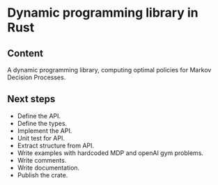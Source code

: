 # Dynamic programming library in Rust

## Content

A dynamic programming library, computing optimal policies for Markov Decision Processes.

## Next steps

* Define the API.
* Define the types.
* Implement the API.
* Unit test for API.
* Extract structure from API.
* Write examples with hardcoded MDP and openAI gym problems.
* Write comments.
* Write documentation.
* Publish the crate.
